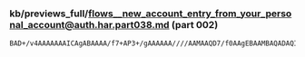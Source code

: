 ### kb/previews_full/flows__new_account_entry_from_your_personal_account@auth.har.part038.md (part 002)

```md
BAD+/v4AAAAAAAICAgABAAAA/f7+AP3+/gAAAAAA////AAMAAQD7/f0AAgEBAAMBAQADAQIAAQICAAAAAQA
```

```
